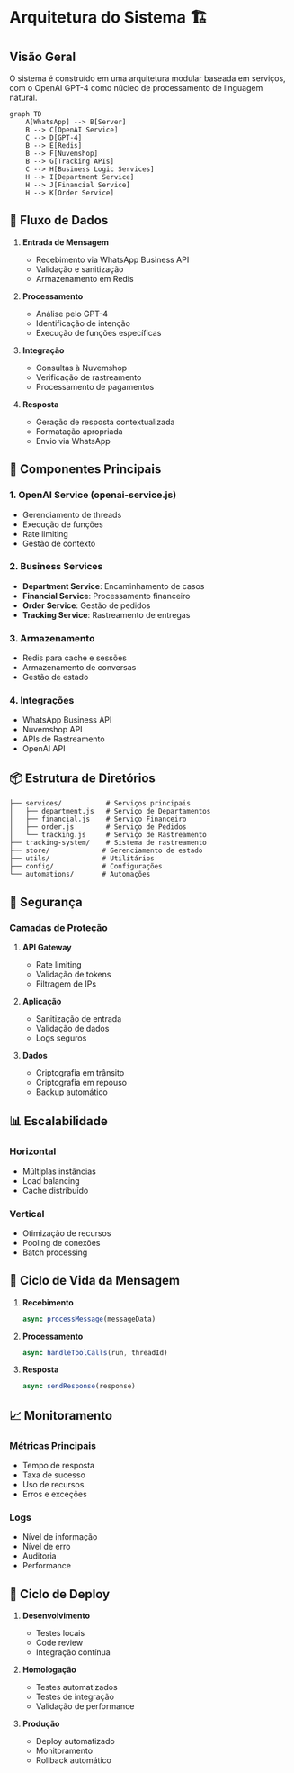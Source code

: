 # Arquitetura do Sistema 🏗️

## Visão Geral

O sistema é construído em uma arquitetura modular baseada em serviços, com o OpenAI GPT-4 como núcleo de processamento de linguagem natural.

```mermaid
graph TD
    A[WhatsApp] --> B[Server]
    B --> C[OpenAI Service]
    C --> D[GPT-4]
    B --> E[Redis]
    B --> F[Nuvemshop]
    B --> G[Tracking APIs]
    C --> H[Business Logic Services]
    H --> I[Department Service]
    H --> J[Financial Service]
    H --> K[Order Service]
```

## 🔄 Fluxo de Dados

1. **Entrada de Mensagem**
   - Recebimento via WhatsApp Business API
   - Validação e sanitização
   - Armazenamento em Redis

2. **Processamento**
   - Análise pelo GPT-4
   - Identificação de intenção
   - Execução de funções específicas

3. **Integração**
   - Consultas à Nuvemshop
   - Verificação de rastreamento
   - Processamento de pagamentos

4. **Resposta**
   - Geração de resposta contextualizada
   - Formatação apropriada
   - Envio via WhatsApp

## 🧩 Componentes Principais

### 1. OpenAI Service (openai-service.js)

- Gerenciamento de threads
- Execução de funções
- Rate limiting
- Gestão de contexto

### 2. Business Services

- **Department Service**: Encaminhamento de casos
- **Financial Service**: Processamento financeiro
- **Order Service**: Gestão de pedidos
- **Tracking Service**: Rastreamento de entregas

### 3. Armazenamento

- Redis para cache e sessões
- Armazenamento de conversas
- Gestão de estado

### 4. Integrações

- WhatsApp Business API
- Nuvemshop API
- APIs de Rastreamento
- OpenAI API

## 📦 Estrutura de Diretórios

```src/
├── services/           # Serviços principais
│   ├── department.js   # Serviço de Departamentos
│   ├── financial.js    # Serviço Financeiro
│   ├── order.js        # Serviço de Pedidos
│   └── tracking.js     # Serviço de Rastreamento
├── tracking-system/    # Sistema de rastreamento
├── store/             # Gerenciamento de estado
├── utils/             # Utilitários
├── config/            # Configurações
└── automations/       # Automações
```

## 🔐 Segurança

### Camadas de Proteção

1. **API Gateway**
   - Rate limiting
   - Validação de tokens
   - Filtragem de IPs

2. **Aplicação**
   - Sanitização de entrada
   - Validação de dados
   - Logs seguros

3. **Dados**
   - Criptografia em trânsito
   - Criptografia em repouso
   - Backup automático

## 📊 Escalabilidade

### Horizontal

- Múltiplas instâncias
- Load balancing
- Cache distribuído

### Vertical

- Otimização de recursos
- Pooling de conexões
- Batch processing

## 🔄 Ciclo de Vida da Mensagem

1. **Recebimento**

   ```javascript
   async processMessage(messageData)
   ```

2. **Processamento**

   ```javascript
   async handleToolCalls(run, threadId)
   ```

3. **Resposta**

   ```javascript
   async sendResponse(response)
   ```

## 📈 Monitoramento

### Métricas Principais

- Tempo de resposta
- Taxa de sucesso
- Uso de recursos
- Erros e exceções

### Logs

- Nível de informação
- Nível de erro
- Auditoria
- Performance

## 🔄 Ciclo de Deploy

1. **Desenvolvimento**
   - Testes locais
   - Code review
   - Integração contínua

2. **Homologação**
   - Testes automatizados
   - Testes de integração
   - Validação de performance

3. **Produção**
   - Deploy automatizado
   - Monitoramento
   - Rollback automático
